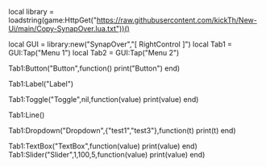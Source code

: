 local library = loadstring(game:HttpGet("https://raw.githubusercontent.com/kickTh/New-Ui/main/Copy-SynapOver.lua.txt"))()

local GUI = library:new("SynapOver","[ RightControl ]")
local Tab1 = GUI:Tap("Menu 1")
local Tab2 = GUI:Tap("Menu 2")

Tab1:Button("Button",function()
    print("Button")
end)

Tab1:Label("Label")

Tab1:Toggle("Toggle",nil,function(value)
    print(value)
end)

Tab1:Line()

Tab1:Dropdown("Dropdown",{"test1","test3"},function(t)
    print(t)
end)

Tab1:TextBox("TextBox",function(value)
    print(value)
end)
Tab1:Slider("Slider",1,100,5,function(value)
    print(value)
end)
